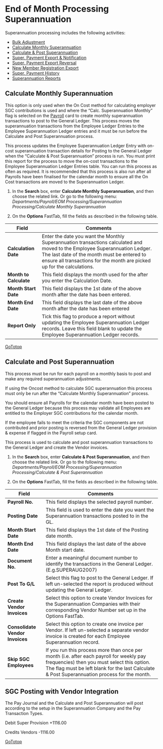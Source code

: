 # End of Month Processing Superannuation

 Superannuation processing includes the following activities:
* [Bulk Adjustment](au-payroll-end-of-month-processing-superstream-payment-requirements.md)
* [Calculate Monthly Superannuation](#calculate-monthly-superannuation)  
* [Calculate & Post Superannuation](#calculate-and-post-superannuation)
* [Super. Payment Export & Notification](au-payroll-end-of-month-processing-superstream-payment-requirements.md)
* [Super. Payment Export Reversal](au-payroll-end-of-month-processing-superstream-payment-requirements.md)
* [New Member Registration Export](au-payroll-end-of-month-processing-superstream-payment-requirements.md)
* [Super. Payment History](au-payroll-end-of-month-processing-superstream-payment-requirements.md)
* [Superannuation Reports](au-payroll-end-of-month-processing-superstream-payment-requirements.md)

 
## Calculate Monthly Superannuation

This option is only used when the On Cost method for calculating employer SGC contributions is used and where the “Calc. Superannuation Monthly” flag is selected on the [Payroll](au-payroll-create-payrolls.md) card to create monthly superannuation transactions to post to the General Ledger.  This process moves the superannuation transactions from the Employee Ledger Entries to the Employee Superannuation Ledger entries and it must be run before the Calculate and Post Superannuation process.

This process updates the Employee Superannuation Ledger Entry with on-cost superannuation transaction details for Posting to the General Ledger when the “Calculate & Post Superannuation” process is run.  You must print this report for the process to move the on-cost transactions to the Employee Superannuation Ledger Entries table.  You can run this process as often as required.  It is recommended that this process is also run after all Payrolls have been finalised for the calendar month to ensure all the On Cost transactions are moved to the Superannuation Ledger.

1.  In the **Search** box, enter **Calculate Monthly Superannuation**, and then choose the related link.  Or go to the following menu: *Departments/Payroll/EOM Processing/Superannuation Processing/Calculate Monthly Superannuation*

2.  On the **Options** FastTab, fill the fields as described in the following table.

|Field|	Comments|
|---|---|
|**Calculation Date**|	Enter the date you want the Monthly Superannuation transactions calculated and moved to the Employee Superannuation Ledger.  The last date of the month must be entered to ensure all transactions for the month are picked up for the calculations.
|**Month to Calculate**|	This field displays the month used for the after you enter the Calculation Date.
|**Month Start Date**|	This field displays the 1st date of the above month after the date has been entered.
|**Month End Date**|	This field displays the last date of the above month after the date has been entered
|**Report Only**|	Tick this flag to produce a report without updating the Employee Superannuation Ledger records.  Leave this field blank to update the Employee Superannuation Ledger records.
 
 [GoTotop](#end-of-month-processing-superannuation)
 
## Calculate and Post Superannuation 

This process must be run for each payroll on a monthly basis to post and make any required superannuation adjustments.  

If using the Oncost method to calculate SGC superannuation this process must only be run after the “Calculate Monthly Superannuation” process.  

You should ensure all Payrolls for the calendar month have been posted to the General Ledger because this process may validate all Employees are entitled to the Employer SGC contributions for the calendar month.  

If the employee fails to meet the criteria the SGC components are not contributed and prior posting is reversed from the General Ledger provision & expense if flagged in the Payroll setup card.

This process is used to calculate and post superannuation transactions to the General Ledger and create the Vendor invoices. 

1.  In the **Search** box, enter **Calculate & Post Superannuation**, and then choose the related link.  Or go to the following menu: *Departments/Payroll/EOM Processing/Superannuation Processing/Calculate & Post Superannuation*
 
2.  On the **Options** FastTab, fill the fields as described in the following table.

|Field	|Comments|
|---|---|
|**Payroll No.**|	This field displays the selected payroll number. 
|**Posting Date**|	This field is used to enter the date you want the Superannuation transactions posted to in the GL.  
|**Month Start Date**|	This field displays the 1st date of the Posting date month. 
|**Month End Date**|	This field displays the last date of the above Month start date.
|**Document No.**|	Enter a meaningful document number to identify the transactions in the General Ledger. (E.g.SUPERAUG2007)
|**Post To G/L**|	Select this flag to post to the General Ledger.  If left un-selected the report is produced without updating the General Ledger.
|**Create Vendor Invoices**|	Select this option to create Vendor Invoices for the Superannuation Companies with their corresponding Vendor Number set up in the Options FastTab. 
|**Consolidate Vendor Invoices**|	Select this option to create one invoice per Vendor.  If left un-selected a separate vendor invoice is created for each Employee Superannuation record.
|**Skip SGC Employees**|	If you run this process more than once per month (i.e. after each payroll for weekly pay frequencies) then you must select this option. The flag must be left blank for the last Calculate & Post Superannuation process for the month.

## SGC Posting with Vendor Integration

The Pay Journal and the Calculate and Post Superannuation will post according to the setup in the Superannuation Company and the Pay Transaction Types.

Debit Super Provision                   +1116.00

Credits Vendors                         -1116.00 

[GoTotop](#end-of-month-processing-superannuation)
